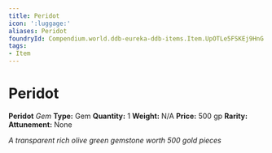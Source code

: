 ```yaml
---
title: Peridot
icon: ':luggage:'
aliases: Peridot
foundryId: Compendium.world.ddb-eureka-ddb-items.Item.UpOTLe5FSKEj9HnG
tags:
- Item
---
```


# Peridot

**Peridot**
_Gem_
**Type:** Gem
**Quantity:** 1
**Weight:** N/A
**Price:** 500 gp
**Rarity:** 
**Attunement:** None

*A transparent rich olive green gemstone worth 500 gold pieces*